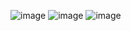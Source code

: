 ![image](https://github.com/Nemtycim/php_todolist/assets/101521169/d535a3d8-32db-4c1d-a53d-b3ddc4e16ba9)
![image](https://github.com/Nemtycim/php_todolist/assets/101521169/25259056-8e31-497f-bbed-db9958944ace)
![image](https://github.com/Nemtycim/php_todolist/assets/101521169/f9237fbc-6488-42a1-b4cc-867ad2d8d923)
